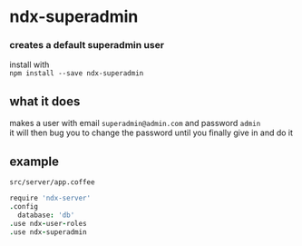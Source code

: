 # ndx-superadmin
### creates a default superadmin user
install with  
`npm install --save ndx-superadmin`  
## what it does  
  makes a user with email `superadmin@admin.com` and password `admin`  
  it will then bug you to change the password until you finally give in and do it
## example  
`src/server/app.coffee`  
```coffeescript
require 'ndx-server'
.config
  database: 'db'
.use ndx-user-roles
.use ndx-superadmin
```
